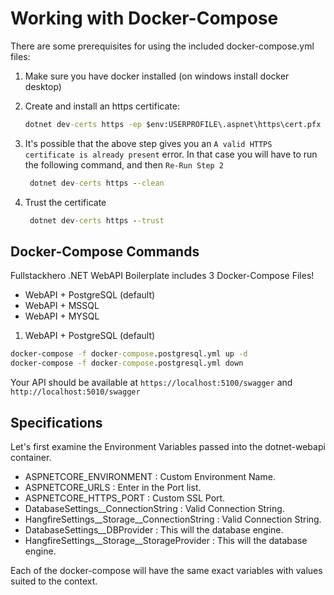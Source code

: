 # Working with Docker-Compose

There are some prerequisites for using the included docker-compose.yml files:

1. Make sure you have docker installed (on windows install docker desktop)

2. Create and install an https certificate:

    ``` cmd
    dotnet dev-certs https -ep $env:USERPROFILE\.aspnet\https\cert.pfx -p quangvinh123!
    ```

3. It's possible that the above step gives you an `A valid HTTPS certificate is already present` error.
   In that case you will have to run the following command, and then  `Re-Run Step 2`

    ``` cmd
     dotnet dev-certs https --clean
    ```

4. Trust the certificate

    ``` cmd
     dotnet dev-certs https --trust
    ```

## Docker-Compose Commands

Fullstackhero .NET WebAPI Boilerplate includes 3 Docker-Compose Files!

- WebAPI + PostgreSQL (default)
- WebAPI + MSSQL
- WebAPI + MYSQL

1. WebAPI + PostgreSQL (default)

``` cmd
docker-compose -f docker-compose.postgresql.yml up -d
docker-compose -f docker-compose.postgresql.yml down
```

Your API should be available at `https://localhost:5100/swagger` and `http://localhost:5010/swagger`

## Specifications

Let's first examine the Environment Variables passed into the dotnet-webapi container.

- ASPNETCORE_ENVIRONMENT : Custom Environment Name.
- ASPNETCORE_URLS : Enter in the Port list.
- ASPNETCORE_HTTPS_PORT : Custom SSL Port.
- DatabaseSettings__ConnectionString : Valid Connection String.
- HangfireSettings__Storage__ConnectionString : Valid Connection String.
- DatabaseSettings__DBProvider : This will the database engine.
- HangfireSettings__Storage__StorageProvider : This will the database engine.

Each of the docker-compose will have the same exact variables with values suited to the context.